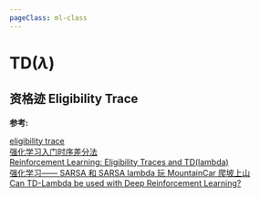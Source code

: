 ```yaml
---
pageClass: ml-class
---
```


# TD($\lambda$)

## 资格迹 Eligibility Trace

**参考:**

[eligibility trace](https://blog.csdn.net/weixin_37895339/article/details/74644038)<br/>
[强化学习入门时序差分法](https://zhuanlan.zhihu.com/p/25913410)<br/>
[Reinforcement Learning: Eligibility Traces and TD(lambda)](https://amreis.github.io/ml/reinf-learn/2017/11/02/reinforcement-learning-eligibility-traces.html)<br/>
[强化学习—— SARSA 和 SARSA lambda 玩 MountainCar 爬坡上山](https://busy.org/@hongtao/sarsa-sarsa-lambda-mountaincar)<br/>
[Can TD-Lambda be used with Deep Reinforcement Learning?](https://ai.stackexchange.com/questions/10368/can-td-lambda-be-used-with-deep-reinforcement-learning)<br/>

<Livere/>